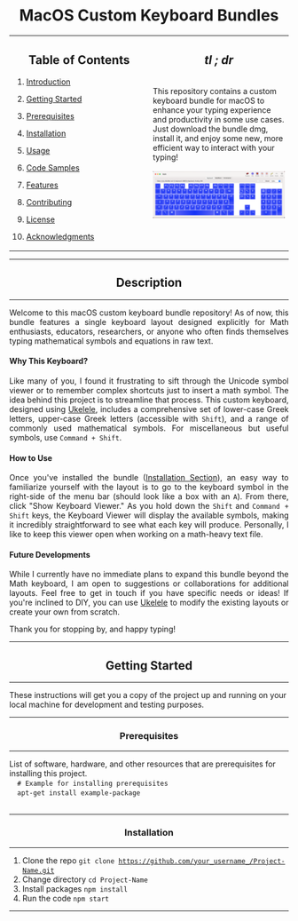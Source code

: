 <h1 align= center>MacOS Custom Keyboard Bundles</h1>

<!-- Main table for layout -->
<table>
<tr>

<!-- Left column for Table of Contents -->
<td width="50%" valign="top">
    <h2 align= center>
        <strong>Table of Contents</strong>
    </h2>
    <div>

1. [Introduction](#introduction)
2. [Getting Started](#getting-started)
3. [Prerequisites](#prerequisites)
4. [Installation](#installation)
5. [Usage](#usage)
6. [Code Samples](#code-samples)
7. [Features](#features)
8. [Contributing](#contributing)
9. [License](#license)
10. [Acknowledgments](#acknowledgments)

    </div>

</td>

<!-- Right column for Project Description -->
<td width="50%" valign="top">
    <h2 align= center>
        <strong><em>tl ; dr</em></strong>
    </h2>

<br>

<div>
This repository contains a custom keyboard bundle for macOS to enhance your typing experience and productivity in some use cases. Just download the bundle dmg, install it, and enjoy some new, more efficient way to interact with your typing!
</div>

<br>

<img src="https://github.com/danielcalbick/macOS-custom-keybord-bundles/blob/main/.assets/project_image.png?raw=true" alt="Project Image" width="100%" />

<!-- Additional Sections here -->

</td>
</tr>
</table>

---

<h2 align= center id="introduction">Description</h2>

---

<div>

<p align= justify>
Welcome to this macOS custom keyboard bundle repository! As of now, this bundle features a single keyboard layout designed explicitly for Math enthusiasts, educators, researchers, or anyone who often finds themselves typing mathematical symbols and equations in raw text.
</p>

<h4 style="">Why This Keyboard?</h4>
<div align= justify>

Like many of you, I found it frustrating to sift through the Unicode symbol viewer or to remember complex shortcuts just to insert a math symbol. The idea behind this project is to streamline that process. This custom keyboard, designed using [Ukelele](#Ukelele-documentation-placeholder), includes a comprehensive set of lower-case Greek letters, upper-case Greek letters (accessible with `Shift`), and a range of commonly used mathematical symbols. For miscellaneous but useful symbols, use `Command + Shift`.

</div>

<h4 style="">How to Use</h4>
<div align= justify>

Once you've installed the bundle ([Installation Section](#installation)), an easy way to familiarize yourself with the layout is to go to the keyboard symbol in the right-side of the menu bar (should look like a box with an `A`). From there, click "Show Keyboard Viewer." As you hold down the `Shift` and `Command + Shift` keys, the Keyboard Viewer will display the available symbols, making it incredibly straightforward to see what each key will produce. Personally, I like to keep this viewer open when working on a math-heavy text file.

</div>

 <h4 style="">Future Developments</h4>
 <div align= justify>

While I currently have no immediate plans to expand this bundle beyond the Math keyboard, I am open to suggestions or collaborations for additional layouts. Feel free to get in touch if you have specific needs or ideas! If you're inclined to DIY, you can use [Ukelele](https://software.sil.org/ukelele/) to modify the existing layouts or create your own from scratch.

Thank you for stopping by, and happy typing!

</div>

</div>

---

<h2 id="getting-started" align="center">
    Getting Started
</h2>

---

<div>
  These instructions will get you a copy of the project up and running on your local machine for development and testing purposes.
</div>

---

<h3 id="prerequisites" align="center">Prerequisites</h3>

---

<div>
  List of software, hardware, and other resources that are prerequisites for installing this project.
  
  <code>
  # Example for installing prerequisites
  apt-get install example-package
  </code>
</div>

---

<h3 id="installation" align="center">Installation</h3>

---

<div>

1. Clone the repo
   <code>git clone https://github.com/your_username_/Project-Name.git</code>
2. Change directory
   <code>cd Project-Name</code>
3. Install packages
   <code>npm install</code>
4. Run the code
   <code>npm start</code>

</div>


---